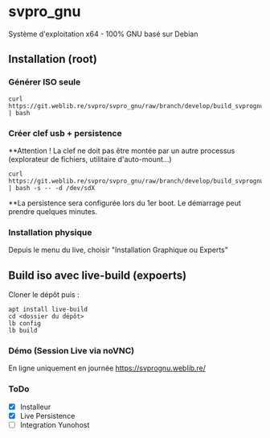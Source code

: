 # svpro_gnu

Système d'exploitation x64 - 100% GNU basé sur Debian

## Installation (root)
### Générer ISO seule
```
curl https://git.weblib.re/svpro/svpro_gnu/raw/branch/develop/build_svprognu | bash
```
### Créer clef usb + persistence
**Attention ! La clef ne doit pas être montée par un autre processus (explorateur de fichiers, utilitaire d'auto-mount...)
```
curl https://git.weblib.re/svpro/svpro_gnu/raw/branch/develop/build_svprognu | bash -s -- -d /dev/sdX
```
**La persistence sera configurée lors du 1er boot. Le démarrage peut prendre quelques minutes.

### Installation physique
Depuis le menu du live, choisir "Installation Graphique ou Experts"



## Build iso avec live-build (expoerts)
Cloner le dépôt puis :
```
apt install live-build
cd <dossier du dépôt>
lb config
lb build
```

### Démo (Session Live via noVNC)
En ligne uniquement en journée
https://svprognu.weblib.re/


### ToDo

- [x] Installeur
- [x] Live Persistence
- [ ] Integration Yunohost
